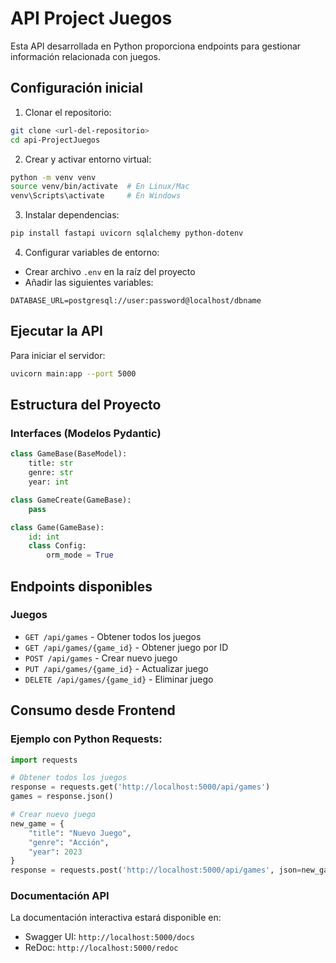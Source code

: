 # API Project Juegos

Esta API desarrollada en Python proporciona endpoints para gestionar información relacionada con juegos.

## Configuración inicial

1. Clonar el repositorio:
```bash
git clone <url-del-repositorio>
cd api-ProjectJuegos
```

2. Crear y activar entorno virtual:
```bash
python -m venv venv
source venv/bin/activate  # En Linux/Mac
venv\Scripts\activate     # En Windows
```

3. Instalar dependencias:
```bash
pip install fastapi uvicorn sqlalchemy python-dotenv
```

4. Configurar variables de entorno:
- Crear archivo `.env` en la raíz del proyecto
- Añadir las siguientes variables:
```
DATABASE_URL=postgresql://user:password@localhost/dbname
```

## Ejecutar la API

Para iniciar el servidor:
```bash
uvicorn main:app --port 5000
```

## Estructura del Proyecto

### Interfaces (Modelos Pydantic)
```python
class GameBase(BaseModel):
    title: str
    genre: str
    year: int

class GameCreate(GameBase):
    pass

class Game(GameBase):
    id: int
    class Config:
        orm_mode = True
```

## Endpoints disponibles

### Juegos
- `GET /api/games` - Obtener todos los juegos
- `GET /api/games/{game_id}` - Obtener juego por ID
- `POST /api/games` - Crear nuevo juego
- `PUT /api/games/{game_id}` - Actualizar juego
- `DELETE /api/games/{game_id}` - Eliminar juego

## Consumo desde Frontend

### Ejemplo con Python Requests:
```python
import requests

# Obtener todos los juegos
response = requests.get('http://localhost:5000/api/games')
games = response.json()

# Crear nuevo juego
new_game = {
    "title": "Nuevo Juego",
    "genre": "Acción",
    "year": 2023
}
response = requests.post('http://localhost:5000/api/games', json=new_game)
```

### Documentación API
La documentación interactiva estará disponible en:
- Swagger UI: `http://localhost:5000/docs`
- ReDoc: `http://localhost:5000/redoc`